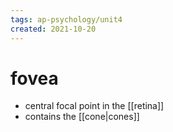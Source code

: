 ```yaml
---
tags: ap-psychology/unit4 
created: 2021-10-20
---
```


# fovea

- central focal point in the [[retina]]
- contains the [[cone|cones]] 
